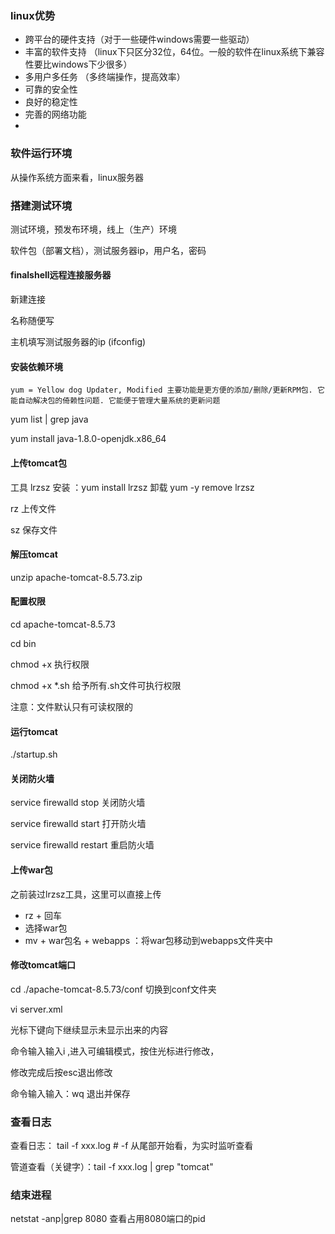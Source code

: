 ### linux优势

- 跨平台的硬件支持（对于一些硬件windows需要一些驱动）
- 丰富的软件支持  （linux下只区分32位，64位。一般的软件在linux系统下兼容性要比windows下少很多）
- 多用户多任务 （多终端操作，提高效率）
- 可靠的安全性
- 良好的稳定性
- 完善的网络功能
- 

### 软件运行环境

从操作系统方面来看，linux服务器



### 搭建测试环境

测试环境，预发布环境，线上（生产）环境

软件包（部署文档），测试服务器ip，用户名，密码

#### finalshell远程连接服务器

新建连接

名称随便写

主机填写测试服务器的ip (ifconfig)

#### 安装依赖环境

```
yum = Yellow dog Updater, Modified 主要功能是更方便的添加/删除/更新RPM包. 它能自动解决包的倚赖性问题. 它能便于管理大量系统的更新问题 
```

yum list | grep java  

yum install java-1.8.0-openjdk.x86_64

#### 上传tomcat包

工具 lrzsz  安装 ：yum install lrzsz  卸载 yum -y remove lrzsz

rz  上传文件

sz  保存文件

#### 解压tomcat

unzip apache-tomcat-8.5.73.zip

#### 配置权限 

cd apache-tomcat-8.5.73

cd bin 

chmod +x  执行权限

chmod +x *.sh 给予所有.sh文件可执行权限

 注意：文件默认只有可读权限的

#### 运行tomcat

./startup.sh

#### 关闭防火墙

service firewalld stop  关闭防火墙

service firewalld start  打开防火墙

service firewalld restart  重启防火墙

#### 上传war包

之前装过lrzsz工具，这里可以直接上传

- rz + 回车  
- 选择war包
- mv + war包名 + webapps ：将war包移动到webapps文件夹中

#### 修改tomcat端口

cd ./apache-tomcat-8.5.73/conf    切换到conf文件夹

vi server.xml  

光标下键向下继续显示未显示出来的内容

命令输入输入i ,进入可编辑模式，按住光标进行修改，

修改完成后按esc退出修改

命令输入输入：wq  退出并保存

### 查看日志

查看日志： tail -f xxx.log    # -f 从尾部开始看，为实时监听查看

管道查看（关键字）：tail -f xxx.log | grep "tomcat"



### 结束进程

netstat -anp|grep 8080  查看占用8080端口的pid







## 

